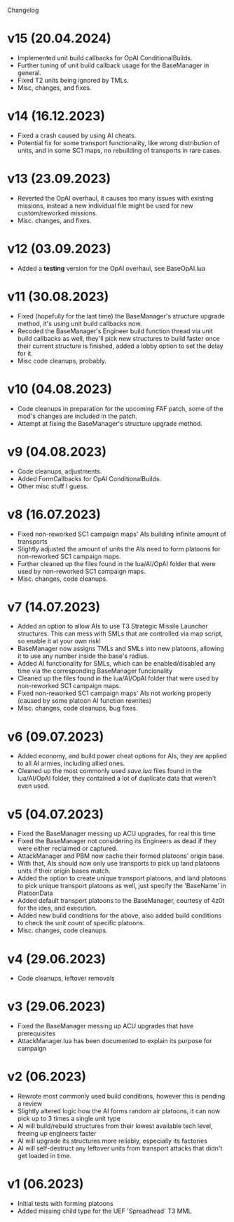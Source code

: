 Changelog
# v15 (20.04.2024)
- Implemented unit build callbacks for OpAI ConditionalBuilds.
- Further tuning of unit build callback usage for the BaseManager in general.
- Fixed T2 units being ignored by TMLs.
- Misc, changes, and fixes.

# v14 (16.12.2023)
- Fixed a crash caused by using AI cheats.
- Potential fix for some transport functionality, like wrong distribution of units, and in some SC1 maps, no rebuilding of transports in rare cases.

# v13 (23.09.2023)
- Reverted the OpAI overhaul, it causes too many issues with existing missions, instead a new individual file might be used for new custom/reworked missions.
- Misc. changes, and fixes.

# v12 (03.09.2023)
- Added a **testing** version for the OpAI overhaul, see BaseOpAI.lua

# v11 (30.08.2023)
- Fixed (hopefully for the last time) the BaseManager's structure upgrade method, it's using unit build callbacks now.
- Recoded the BaseManager's Engineer build function thread via unit build callbacks as well, they'll pick new structures to build faster once their current structure is finished, added a lobby option to set the delay for it.
- Misc code cleanups, probably.

# v10 (04.08.2023)
- Code cleanups in preparation for the upcoming FAF patch, some of the mod's changes are included in the patch.
- Attempt at fixing the BaseManager's structure upgrade method.

# v9 (04.08.2023)
- Code cleanups, adjustments.
- Added FormCallbacks for OpAI ConditionalBuilds.
- Other misc stuff I guess.

# v8 (16.07.2023)
- Fixed non-reworked SC1 campaign maps' AIs building infinite amount of transports
- Slightly adjusted the amount of units the AIs need to form platoons for non-reworked SC1 campaign maps.
- Further cleaned up the files found in the lua/AI/OpAI folder that were used by non-reworked SC1 campaign maps.
- Misc. changes, code cleanups.

# v7 (14.07.2023)
- Added an option to allow AIs to use T3 Strategic Missile Launcher structures. This can mess with SMLs that are controlled via map script, so enable it at your own risk!
- BaseManager now assigns TMLs and SMLs into new platoons, allowing it to use any number inside the base's radius.
- Added AI functionality for SMLs, which can be enabled/disabled any time via the corresponding BaseManager funcionality
- Cleaned up the files found in the lua/AI/OpAI folder that were used by non-reworked SC1 campaign maps.
- Fixed non-reworked SC1 campaign maps' AIs not working properly (caused by some platoon AI function rewrites)
- Misc. changes, code cleanups, bug fixes.

# v6 (09.07.2023)
- Added economy, and build power cheat options for AIs, they are applied to all AI armies, including allied ones.
- Cleaned up the most commonly used *save.lua* files found in the lua/AI/OpAI folder, they contained a lot of duplicate data that weren't even used.

# v5 (04.07.2023)
- Fixed the BaseManager messing up ACU upgrades, for real this time
- Fixed the BaseManager not considering its Engineers as dead if they were either reclaimed or captured.
- AttackManager and PBM now cache their formed platoons' origin base.
- With that, AIs should now only use transports to pick up land platoons units if their origin bases match.
- Added the option to create unique transport platoons, and land platoons to pick unique transport platoons as well, just specify the 'BaseName' in PlatoonData
- Added default transport platoons to the BaseManager, courtesy of 4z0t for the idea, and execution.
- Added new build conditions for the above, also added build conditions to check the unit count of specific platoons.
- Misc. changes, code cleanups.

# v4 (29.06.2023)
- Code cleanups, leftover removals

# v3 (29.06.2023)
- Fixed the BaseManager messing up ACU upgrades that have prerequisites
- AttackManager.lua has been documented  to explain its purpose for campaign

# v2 (06.2023)
- Rewrote most commonly used build conditions, however this is pending a review
- Slightly altered logic how the AI forms random air platoons, it can now pick up to 3 times a single unit type
- AI will build/rebuild structures from their lowest available tech level, freeing up engineers faster
- AI will upgrade its structures more reliably, especially its factories
- AI will self-destruct any leftover units from transport attacks that didn't get loaded in time.

# v1 (06.2023)
- Initial tests with forming platoons
- Added missing child type for the UEF 'Spreadhead' T3 MML

